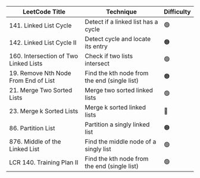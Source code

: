 | LeetCode Title | Technique | Difficulty |
| --- | --- | --- |
| 141. Linked List Cycle | Detect if a linked list has a cycle | 🟢 |
| 142. Linked List Cycle II | Detect cycle and locate its entry | 🟠 |
| 160. Intersection of Two Linked Lists | Check if two lists intersect | 🟢 |
| 19. Remove Nth Node From End of List | Find the kth node from the end (single list) | 🟠 |
| 21. Merge Two Sorted Lists | Merge two sorted linked lists | 🟢 |
| 23. Merge k Sorted Lists | Merge k sorted linked lists | 🔴 |
| 86. Partition List | Partition a singly linked list | 🟠 |
| 876. Middle of the Linked List | Find the middle node of a singly list | 🟢 |
| LCR 140. Training Plan II | Find the kth node from the end (single list) | 🟢 |
